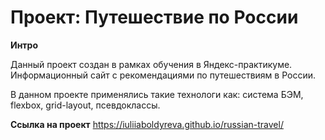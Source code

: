 # Проект: Путешествие по России

**Интро**

Данный проект создан в рамках обучения в Яндекс-практикуме. Информационный сайт с рекомендациями по путешествиям в России.

В данном проекте применялись такие технологи как: система БЭМ, flexbox, grid-layout, псевдоклассы.

**Ссылка на проект**
 https://iuliiaboldyreva.github.io/russian-travel/

